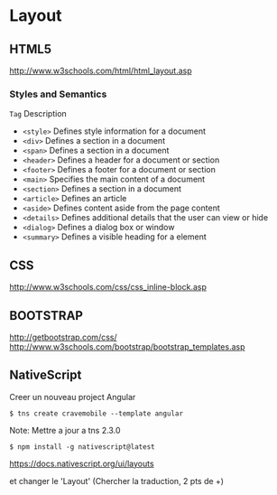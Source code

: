 # Layout

## HTML5

http://www.w3schools.com/html/html_layout.asp

### Styles and Semantics

```Tag```	Description
* ```<style>```	Defines style information for a document
* ```<div>```	Defines a section in a document
* ```<span>```	Defines a section in a document
* ```<header>```	Defines a header for a document or section
* ```<footer>```	Defines a footer for a document or section
* ```<main>```	Specifies the main content of a document
* ```<section>```	Defines a section in a document
* ```<article>```	Defines an article
* ```<aside>```	Defines content aside from the page content
* ```<details>```	Defines additional details that the user can view or hide
* ```<dialog>```	Defines a dialog box or window
* ```<summary>```	Defines a visible heading for a <!--details--> element

## CSS 

http://www.w3schools.com/css/css_inline-block.asp

## BOOTSTRAP
 
http://getbootstrap.com/css/  
http://www.w3schools.com/bootstrap/bootstrap_templates.asp  

## NativeScript

Creer un nouveau project Angular
```
$ tns create cravemobile --template angular
```

Note: Mettre a jour a tns 2.3.0
```
$ npm install -g nativescript@latest
```

https://docs.nativescript.org/ui/layouts

et changer le 'Layout'  (Chercher la traduction, 2 pts de +)
